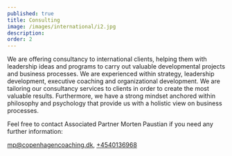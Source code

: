 ```yaml
---
published: true
title: Consulting
image: /images/international/i2.jpg
description:
order: 2
---
```


We are offering consultancy to international clients, helping them with leadership ideas and programs to carry out valuable developmental projects and business processes. We are experienced within strategy, leadership development, executive coaching and organizational development. We are tailoring our consultancy services to clients in order to create the most valuable results. Furthermore, we have a strong mindset anchored within philosophy and psychology that provide us with a holistic view on business processes.  

 

Feel free to contact Associated Partner Morten Paustian if you need any further information:

[mp@copenhagencoaching.dk](mailto:mp@copenhagencoaching.dk), [+4540136968](tel:+4540136968)

 
